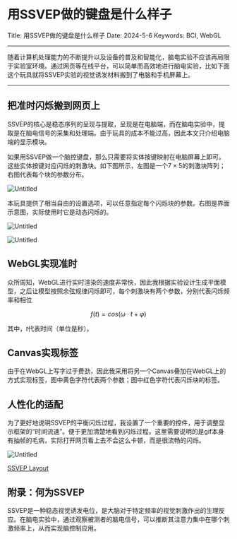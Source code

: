 # 用SSVEP做的键盘是什么样子

Title: 用SSVEP做的键盘是什么样子
Date: 2024-5-6
Keywords: BCI, WebGL

---

随着计算机处理能力的不断提升以及设备的普及和智能化，脑电实验不应该再局限于实验室环境。通过网页等在线平台，可以简单而高效地进行脑电实验，比如下面这个玩具就将SSVEP实验的视觉诱发材料搬到了电脑和手机屏幕上。

---

## 把准时闪烁搬到网页上

SSVEP的核心是稳态序列的呈现与提取，呈现是在电脑端，而在脑电实验中，提取是在脑电信号的采集和处理端。由于玩具的成本不能过高，因此本文只介绍电脑端的显示模块。

如果用SSVEP做一个脑控键盘，那么只需要将实体按键映射在电脑屏幕上即可。这些实体按键对应闪烁的刺激块。如下图所示，左图是一个$7 \times 5$的刺激块阵列；右图代表每个块的参数分布。

![Untitled](%E7%94%A8SSVEP%E5%81%9A%E7%9A%84%E9%94%AE%E7%9B%98%E6%98%AF%E4%BB%80%E4%B9%88%E6%A0%B7%E5%AD%90%2045c9a3e1d0ce4cbdab840121541cfad4/Untitled.png)

本玩具提供了相当自由的设置选项，可以任意指定每个闪烁块的参数。右图是界面示意图，实际使用时它是动态闪烁的。

![Untitled](%E7%94%A8SSVEP%E5%81%9A%E7%9A%84%E9%94%AE%E7%9B%98%E6%98%AF%E4%BB%80%E4%B9%88%E6%A0%B7%E5%AD%90%2045c9a3e1d0ce4cbdab840121541cfad4/Untitled%201.png)

![Untitled](%E7%94%A8SSVEP%E5%81%9A%E7%9A%84%E9%94%AE%E7%9B%98%E6%98%AF%E4%BB%80%E4%B9%88%E6%A0%B7%E5%AD%90%2045c9a3e1d0ce4cbdab840121541cfad4/Untitled%202.png)

## WebGL实现准时

众所周知，WebGL进行实时渲染的速度非常快，因此我根据实验设计生成平面模型，之后让模型按照余弦规律闪烁即可，每个刺激块有两个参数，分别代表闪烁频率和相位

$$
f(t) = cos(\omega \cdot t + \varphi)
$$

其中，$t$代表时间（单位是秒）。

## Canvas实现标签

由于在WebGL上写字过于费劲，因此我采用将另一个Canvas叠加在WebGL上的方式实现标签，图中黄色字符代表两个参数；图中红色字符代表闪烁块的标签。

## 人性化的适配

为了更好地说明SSVEP的平衡闪烁过程，我设置了一个重要的控件，用于调整显示框架的“时间流速”。便于更加清楚地看到闪烁过程。这里需要说明的是gif本身有抽帧的毛病，实际打开网页看上去不会这么卡顿，而是很流畅的闪烁。

![Untitled](%E7%94%A8SSVEP%E5%81%9A%E7%9A%84%E9%94%AE%E7%9B%98%E6%98%AF%E4%BB%80%E4%B9%88%E6%A0%B7%E5%AD%90%2045c9a3e1d0ce4cbdab840121541cfad4/Untitled.gif)

[SSVEP Layout](https://observablehq.com/@listenzcc/ssvep-layout)

## 附录：何为SSVEP

SSVEP是一种稳态视觉诱发电位，是大脑对于特定频率的视觉刺激作出的生理反应。在脑电实验中，通过观察被测者的脑电信号，可以推断其注意力集中在哪个刺激频率上，从而实现脑控制应用。
